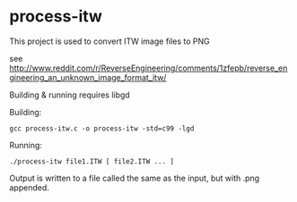 process-itw
===========

This project is used to convert ITW image files to PNG

see http://www.reddit.com/r/ReverseEngineering/comments/1zfepb/reverse_engineering_an_unknown_image_format_itw/

Building & running requires libgd

Building: 
```
gcc process-itw.c -o process-itw -std=c99 -lgd
```

Running:
```
./process-itw file1.ITW [ file2.ITW ... ]
```

Output is written to a file called the same as the input, but with .png appended.



